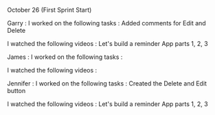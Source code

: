 October 26 (First Sprint Start)

Garry :
  I worked on the following tasks : Added comments for Edit and Delete

  I watched the following videos :  Let's build a reminder App parts 1, 2, 3 
  
James :
  I worked on the following tasks : 

  I watched the following videos : 
  
Jennifer : 
  I worked on the following tasks :  Created the Delete and Edit button

  I watched the following videos :  Let's build a reminder App parts 1, 2, 3 
  
